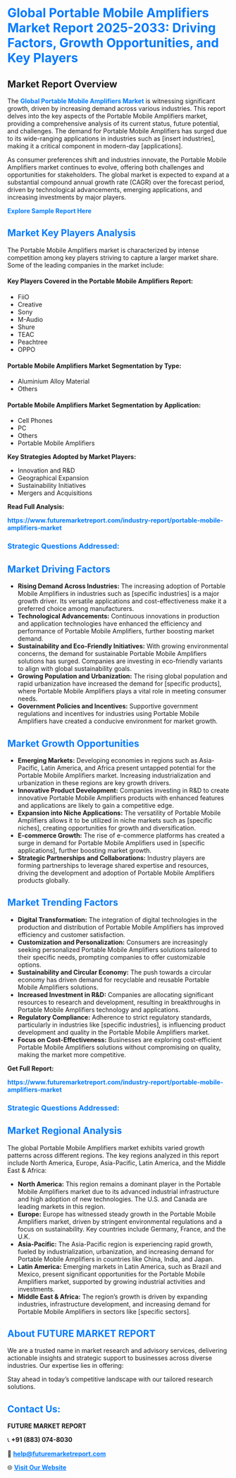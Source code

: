 <h1 style="color: #007BFF;">Global Portable Mobile Amplifiers Market Report 2025-2033: Driving Factors, Growth Opportunities, and Key Players</h1>

<section id="overview">
<h2>Market Report Overview</h2>
<p>The <a href="https://www.futuremarketreport.com/industry-report/portable-mobile-amplifiers-market" style="color: #007BFF; text-decoration: none;"><strong>Global Portable Mobile Amplifiers Market</strong></a> is witnessing significant growth, driven by increasing demand across various industries. This report delves into the key aspects of the Portable Mobile Amplifiers market, providing a comprehensive analysis of its current status, future potential, and challenges. The demand for Portable Mobile Amplifiers has surged due to its wide-ranging applications in industries such as [insert industries], making it a critical component in modern-day [applications].</p>
<p>As consumer preferences shift and industries innovate, the Portable Mobile Amplifiers market continues to evolve, offering both challenges and opportunities for stakeholders. The global market is expected to expand at a substantial compound annual growth rate (CAGR) over the forecast period, driven by technological advancements, emerging applications, and increasing investments by major players.</p>
</section>

<section id="overview">
<p><a href="https://www.futuremarketreport.com/request-sample/reportId=113315" style="color: #007BFF; text-decoration: none;"><strong>Explore Sample Report Here</strong></a></p>
</section>

<section id="key-players">
<h2 style="color: #007BFF;">Market Key Players Analysis</h2>
<p>The Portable Mobile Amplifiers market is characterized by intense competition among key players striving to capture a larger market share. Some of the leading companies in the market include:</p>
<h4>Key Players Covered in the Portable Mobile Amplifiers Report:</h4>
<ul><li>FiiO</li><li>Creative</li><li>Sony</li><li>M-Audio</li><li>Shure</li><li>TEAC</li><li>Peachtree</li><li>OPPO</li></ul>
<h4>Portable Mobile Amplifiers Market Segmentation by Type:</h4>
<ul><li>Aluminium Alloy Material</li><li>Others</li></ul>

<h4>Portable Mobile Amplifiers Market Segmentation by Application:</h4>
<ul><li>Cell Phones</li><li>PC</li><li>Others</li><li>Portable Mobile Amplifiers</li></ul>
<p><strong>Key Strategies Adopted by Market Players:</strong></p>
<ul>
<li>Innovation and R&D</li>
<li>Geographical Expansion</li>
<li>Sustainability Initiatives</li>
<li>Mergers and Acquisitions</li>
</ul>
</section>

<section>
<p><strong>Read Full Analysis: </strong></p><a href="https://www.futuremarketreport.com/industry-report/portable-mobile-amplifiers-market" style="color: #007BFF; text-decoration: none;"><strong>https://www.futuremarketreport.com/industry-report/portable-mobile-amplifiers-market</strong></a>
<h3 style="color: #007BFF;">Strategic Questions Addressed:</h3>
</section>

<section id="driving-factors">
<h2 style="color: #007BFF;">Market Driving Factors</h2>
<ul>
<li><strong>Rising Demand Across Industries:</strong> The increasing adoption of Portable Mobile Amplifiers in industries such as [specific industries] is a major growth driver. Its versatile applications and cost-effectiveness make it a preferred choice among manufacturers.</li>
<li><strong>Technological Advancements:</strong> Continuous innovations in production and application technologies have enhanced the efficiency and performance of Portable Mobile Amplifiers, further boosting market demand.</li>
<li><strong>Sustainability and Eco-Friendly Initiatives:</strong> With growing environmental concerns, the demand for sustainable Portable Mobile Amplifiers solutions has surged. Companies are investing in eco-friendly variants to align with global sustainability goals.</li>
<li><strong>Growing Population and Urbanization:</strong> The rising global population and rapid urbanization have increased the demand for [specific products], where Portable Mobile Amplifiers plays a vital role in meeting consumer needs.</li>
<li><strong>Government Policies and Incentives:</strong> Supportive government regulations and incentives for industries using Portable Mobile Amplifiers have created a conducive environment for market growth.</li>
</ul>
</section>

<section id="growth-opportunities">
<h2 style="color: #007BFF;">Market Growth Opportunities</h2>
<ul>
<li><strong>Emerging Markets:</strong> Developing economies in regions such as Asia-Pacific, Latin America, and Africa present untapped potential for the Portable Mobile Amplifiers market. Increasing industrialization and urbanization in these regions are key growth drivers.</li>
<li><strong>Innovative Product Development:</strong> Companies investing in R&D to create innovative Portable Mobile Amplifiers products with enhanced features and applications are likely to gain a competitive edge.</li>
<li><strong>Expansion into Niche Applications:</strong> The versatility of Portable Mobile Amplifiers allows it to be utilized in niche markets such as [specific niches], creating opportunities for growth and diversification.</li>
<li><strong>E-commerce Growth:</strong> The rise of e-commerce platforms has created a surge in demand for Portable Mobile Amplifiers used in [specific applications], further boosting market growth.</li>
<li><strong>Strategic Partnerships and Collaborations:</strong> Industry players are forming partnerships to leverage shared expertise and resources, driving the development and adoption of Portable Mobile Amplifiers products globally.</li>
</ul>
</section>

<section id="trending-factors">
<h2 style="color: #007BFF;">Market Trending Factors</h2>
<ul>
<li><strong>Digital Transformation:</strong> The integration of digital technologies in the production and distribution of Portable Mobile Amplifiers has improved efficiency and customer satisfaction.</li>
<li><strong>Customization and Personalization:</strong> Consumers are increasingly seeking personalized Portable Mobile Amplifiers solutions tailored to their specific needs, prompting companies to offer customizable options.</li>
<li><strong>Sustainability and Circular Economy:</strong> The push towards a circular economy has driven demand for recyclable and reusable Portable Mobile Amplifiers solutions.</li>
<li><strong>Increased Investment in R&D:</strong> Companies are allocating significant resources to research and development, resulting in breakthroughs in Portable Mobile Amplifiers technology and applications.</li>
<li><strong>Regulatory Compliance:</strong> Adherence to strict regulatory standards, particularly in industries like [specific industries], is influencing product development and quality in the Portable Mobile Amplifiers market.</li>
<li><strong>Focus on Cost-Effectiveness:</strong> Businesses are exploring cost-efficient Portable Mobile Amplifiers solutions without compromising on quality, making the market more competitive.</li>
</ul>
</section>

<section>
<p><strong>Get Full Report: </strong></p><a href="https://www.futuremarketreport.com/industry-report/portable-mobile-amplifiers-market" style="color: #007BFF; text-decoration: none;"><strong>https://www.futuremarketreport.com/industry-report/portable-mobile-amplifiers-market</strong></a>
<h3 style="color: #007BFF;">Strategic Questions Addressed:</h3>
</section>


<section id="regional-analysis">
<h2 style="color: #007BFF;">Market Regional Analysis</h2>
<p>The global Portable Mobile Amplifiers market exhibits varied growth patterns across different regions. The key regions analyzed in this report include North America, Europe, Asia-Pacific, Latin America, and the Middle East & Africa:</p>
<ul>
<li><strong>North America:</strong> This region remains a dominant player in the Portable Mobile Amplifiers market due to its advanced industrial infrastructure and high adoption of new technologies. The U.S. and Canada are leading markets in this region.</li>
<li><strong>Europe:</strong> Europe has witnessed steady growth in the Portable Mobile Amplifiers market, driven by stringent environmental regulations and a focus on sustainability. Key countries include Germany, France, and the U.K.</li>
<li><strong>Asia-Pacific:</strong> The Asia-Pacific region is experiencing rapid growth, fueled by industrialization, urbanization, and increasing demand for Portable Mobile Amplifiers in countries like China, India, and Japan.</li>
<li><strong>Latin America:</strong> Emerging markets in Latin America, such as Brazil and Mexico, present significant opportunities for the Portable Mobile Amplifiers market, supported by growing industrial activities and investments.</li>
<li><strong>Middle East & Africa:</strong> The region’s growth is driven by expanding industries, infrastructure development, and increasing demand for Portable Mobile Amplifiers in sectors like [specific sectors].</li>
</ul>
</section>

<footer>
<h2 style="color: #007BFF;">About FUTURE MARKET REPORT</h2>
<p>We are a trusted name in market research and advisory services, delivering actionable insights and strategic support to businesses across diverse industries. Our expertise lies in offering:</p>

<p>Stay ahead in today’s competitive landscape with our tailored research solutions.</p>

<h2 style="color: #007BFF;">Contact Us:</h2>
<p><strong>FUTURE MARKET REPORT</strong></p>
<p>📞 <strong>+91 (883) 074-8030</strong></p>
<p>📧 <strong><a href="mailto:help@futuremarketreport.com" style="color: #007BFF;">help@futuremarketreport.com</a></strong></p>
<p>🌐 <strong><a href="https://www.futuremarketreport.com/" style="color: #007BFF;">Visit Our Website</a></strong></p>
</footer>